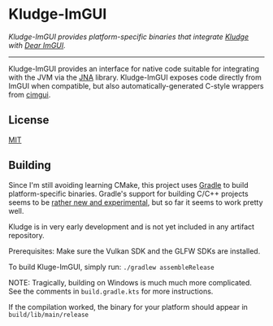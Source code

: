 # Kludge-ImGUI

*Kludge-ImGUI provides platform-specific binaries that integrate
[Kludge](https://github.com/cuchaz/kludge) with [Dear ImGUI](https://github.com/ocornut/imgui).*

---

Kludge-ImGUI provides an interface for native code suitable for integrating with the JVM via the
[JNA](https://github.com/java-native-access/jna) library.
Kludge-ImGUI exposes code directly from ImGUI when compatible, but also automatically-generated
C-style wrappers from [cimgui](https://github.com/cimgui/cimgui).



## License

[MIT](license.txt)


## Building

Since I'm still avoiding learning CMake, this project uses [Gradle](https://gradle.org/)
to build platform-specific binaries. Gradle's support for building C/C++ projects
seems to be [rather new and experimental](https://blog.gradle.org/introducing-the-new-cpp-plugins),
but so far it seems to work pretty well.

Kludge is in very early development and is not yet included in any artifact repository.

Prerequisites: Make sure the Vulkan SDK and the GLFW SDKs are installed.

To build Kluge-ImGUI, simply run:
```./gradlew assembleRelease```

NOTE: Tragically, building on Windows is much much more complicated.
See the comments in `build.gradle.kts` for more instructions.

If the compilation worked, the binary for your platform should appear in `build/lib/main/release`
